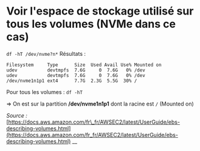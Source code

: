 # Voir l'espace de stockage utilisé sur  tous les volumes \(NVMe dans ce cas\)

`df -hT /dev/nvme?n*` Résultats :

```text
Filesystem     Type      Size  Used Avail Use% Mounted on
udev           devtmpfs  7.6G     0  7.6G   0% /dev
udev           devtmpfs  7.6G     0  7.6G   0% /dev
/dev/nvme1n1p1 ext4      7.7G  2.3G  5.5G  30% /
```

Pour tous les volumes : `df -hT`

=&gt; On est sur la partition **/dev/nvme1n1p1** dont la racine est `/` \(Mounted on\)

_Source :_ [https://docs.aws.amazon.com/fr\_fr/AWSEC2/latest/UserGuide/ebs-describing-volumes.html](https://docs.aws.amazon.com/fr_fr/AWSEC2/latest/UserGuide/ebs-describing-volumes.html) \_\_

